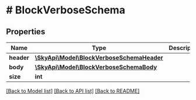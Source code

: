 # # BlockVerboseSchema

## Properties

Name | Type | Description | Notes
------------ | ------------- | ------------- | -------------
**header** | [**\SkyApi\Model\BlockVerboseSchemaHeader**](BlockVerboseSchemaHeader.md) |  | [optional] 
**body** | [**\SkyApi\Model\BlockVerboseSchemaBody**](BlockVerboseSchemaBody.md) |  | [optional] 
**size** | **int** |  | [optional] 

[[Back to Model list]](../../README.md#documentation-for-models) [[Back to API list]](../../README.md#documentation-for-api-endpoints) [[Back to README]](../../README.md)


